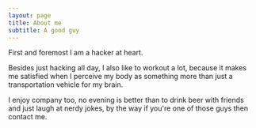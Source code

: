 ```yaml
---
layout: page
title: About me
subtitle: A good guy
---
```


First and foremost I am a hacker at heart.

Besides just hacking all day, I also like to workout a lot, because it makes me satisfied when I perceive my body as something more than just a transportation vehicle for my brain.

I enjoy company too, no evening is better than to drink beer with friends and just laugh at nerdy jokes, by the way if you're one of those guys then contact me.